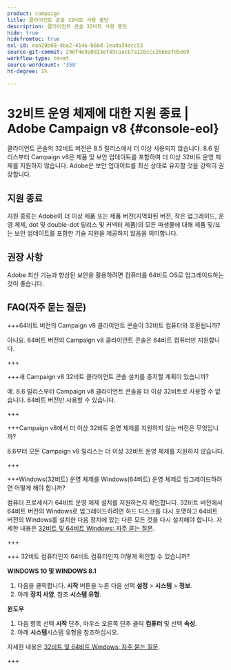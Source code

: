 ```yaml
---
product: campaign
title: 클라이언트 콘솔 32비트 사용 중단
description: 클라이언트 콘솔 32비트 사용 중단
hide: true
hidefromtoc: true
exl-id: eaa20b88-4ba2-4146-b6bd-1eada34ecc53
source-git-commit: 290f4e9a0d13ef49caacb7a128ccc266bafd5e69
workflow-type: tm+mt
source-wordcount: '359'
ht-degree: 1%

---
```


# 32비트 운영 체제에 대한 지원 종료 | Adobe Campaign v8 {#console-eol}

클라이언트 콘솔의 32비트 버전은 8.5 릴리스에서 더 이상 사용되지 않습니다. 8.6 릴리스부터 Campaign v8은 제품 및 보안 업데이트를 포함하여 더 이상 32비트 운영 체제를 지원하지 않습니다. Adobe은 보안 업데이트를 최신 상태로 유지할 것을 강력히 권장합니다.

## 지원 종료

지원 종료는 Adobe이 더 이상 제품 또는 제품 버전(지역화된 버전, 작은 업그레이드, 운영 체제, dot 및 double-dot 릴리스 및 커넥터 제품)의 모든 파생물에 대해 제품 및/또는 보안 업데이트를 포함한 기술 지원을 제공하지 않음을 의미합니다.

## 권장 사항

Adobe 최신 기능과 향상된 보안을 활용하려면 컴퓨터를 64비트 OS로 업그레이드하는 것이 좋습니다.

## FAQ(자주 묻는 질문)

+++64비트 버전의 Campaign v8 클라이언트 콘솔이 32비트 컴퓨터와 호환됩니까?

아니요. 64비트 버전의 Campaign v8 클라이언트 콘솔은 64비트 컴퓨터만 지원합니다.

+++

+++새 Campaign v8 32비트 클라이언트 콘솔 설치를 중지할 계획이 있습니까?

예. 8.6 릴리스부터 Campaign v8 클라이언트 콘솔을 더 이상 32비트로 사용할 수 없습니다. 64비트 버전만 사용할 수 있습니다.

+++

+++Campaign v8에서 더 이상 32비트 운영 체제를 지원하지 않는 버전은 무엇입니까?

8.6부터 모든 Campaign v8 릴리스는 더 이상 32비트 운영 체제를 지원하지 않습니다.

+++

+++Windows(32비트) 운영 체제를 Windows(64비트) 운영 체제로 업그레이드하려면 어떻게 해야 합니까?

컴퓨터 프로세서가 64비트 운영 체제 설치를 지원하는지 확인합니다. 32비트 버전에서 64비트 버전의 Windows로 업그레이드하려면 하드 디스크를 다시 포맷하고 64비트 버전의 Windows를 설치한 다음 장치에 있는 다른 모든 것을 다시 설치해야 합니다. 자세한 내용은 [32비트 및 64비트 Windows: 자주 묻는 질문](https://support.microsoft.com/en-us/windows/32-bit-and-64-bit-windows-frequently-asked-questions-c6ca9541-8dce-4d48-0415-94a3faa2e13d).

+++

+++ 32비트 컴퓨터인지 64비트 컴퓨터인지 어떻게 확인할 수 있습니까?

**WINDOWS 10 및 WINDOWS 8.1**

1. 다음을 클릭합니다. **시작** 버튼을 누른 다음 선택 **설정** > **시스템** > **정보**.
1. 아래 **장치 사양**, 참조 **시스템 유형**.

**윈도우**
1. 다음 항목 선택 **시작** 단추, 마우스 오른쪽 단추 클릭 **컴퓨터** 및 선택 **속성**.
1. 아래 **시스템**&#x200B;시스템 유형을 참조하십시오.

자세한 내용은 [32비트 및 64비트 Windows: 자주 묻는 질문](https://support.microsoft.com/en-us/windows/32-bit-and-64-bit-windows-frequently-asked-questions-c6ca9541-8dce-4d48-0415-94a3faa2e13d).

+++
